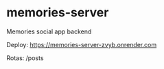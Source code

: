 # memories-server
Memories social app backend

Deploy: https://memories-server-zvyb.onrender.com

<p>Rotas: /posts</p>
